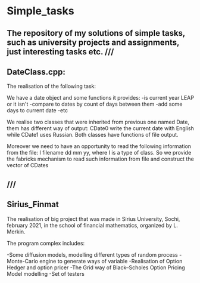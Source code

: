 # Simple_tasks
The repository of my solutions of simple tasks, such as university projects and assignments, just interesting tasks etc.
///
------------------------------
DateClass.cpp:
------------------------------
The realisation of the following task:

We have a date object and some functions it provides: 
-is current year LEAP or it isn't
-compare to dates by count of days between them
-add some days to current date
-etc

We realise two classes that were inherited from previous one named Date, them has different way of output: CDate0 write the current date with English while CDate1 uses Russian. Both classes have functions of file output.

Moreover we need to have an opportunity to read the following information from the file:  I filename dd mm yy, where I is a type of class. So we provide the fabricks mechanism to read such information from file and construct the vector of CDates

///
------------------------------
Sirius_Finmat
------------------------------

The realisation of big project that was made in Sirius University, Sochi, february 2021, in the school of financial mathematics, organized by L. Merkin.

The program complex includes:

-Some diffusion models, modelling different types of random process
-Monte-Carlo engine to generate ways of variable
-Realisation of Option Hedger and option pricer
-The Grid way of Black–Scholes Option Pricing Model modelling
-Set of testers
